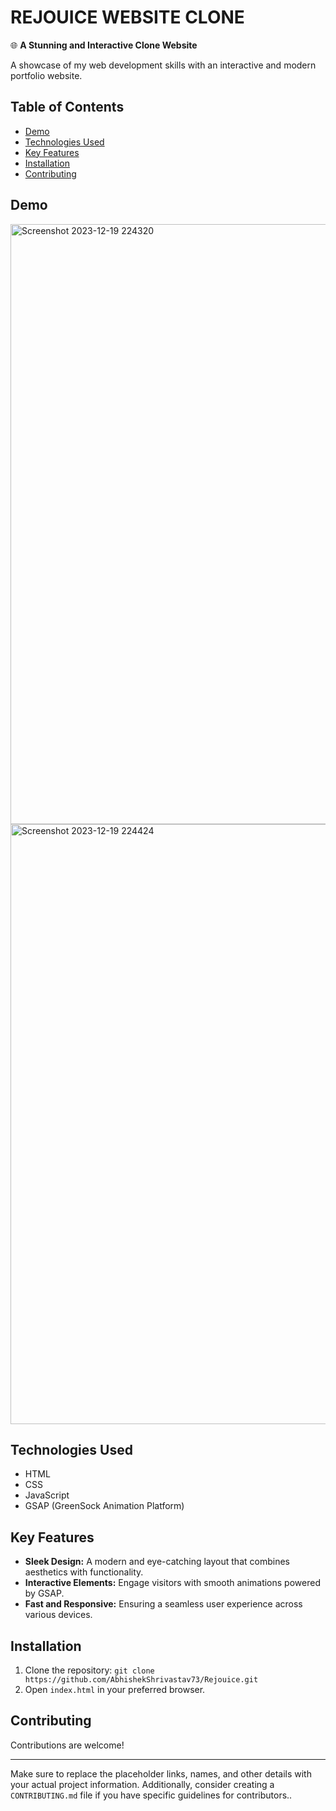 
# REJOUICE WEBSITE CLONE 

🌐 **A Stunning and Interactive Clone Website**

A showcase of my web development skills with an interactive and modern portfolio website.

## Table of Contents
- [Demo](#demo)
- [Technologies Used](#technologies-used)
- [Key Features](#key-features)
- [Installation](#installation)
- [Contributing](#contributing)


## Demo


<img width="960" alt="Screenshot 2023-12-19 224320" src="https://github.com/AbhishekShrivastav73/Rejouice/assets/147899930/3c434e8e-7711-4d1d-999d-b7ee4d123166">
<img width="960" alt="Screenshot 2023-12-19 224424" src="https://github.com/AbhishekShrivastav73/Rejouice/assets/147899930/ae2d9b0d-76f6-4034-972c-dfb66100eab6">

## Technologies Used

- HTML
- CSS
- JavaScript
- GSAP (GreenSock Animation Platform)

## Key Features

- **Sleek Design:** A modern and eye-catching layout that combines aesthetics with functionality.
- **Interactive Elements:** Engage visitors with smooth animations powered by GSAP.
- **Fast and Responsive:** Ensuring a seamless user experience across various devices.

## Installation

1. Clone the repository: `git clone https://github.com/AbhishekShrivastav73/Rejouice.git`
2. Open `index.html` in your preferred browser.


## Contributing

Contributions are welcome! 


---

Make sure to replace the placeholder links, names, and other details with your actual project information. Additionally, consider creating a `CONTRIBUTING.md` file if you have specific guidelines for contributors..

